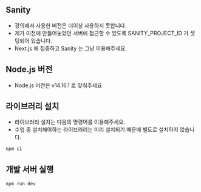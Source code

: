 ## Sanity

- 강의에서 사용한 버전은 더이상 사용하지 못합니다.
- 제가 이전에 만들어놓았던 서버에 접근할 수 있도록 SANITY_PROJECT_ID 가 셋팅되어 있습니다.
- Next.js 에 집중하고 Sanity 는 그냥 이용해주세요.

## Node.js 버전

- Node.js 버전은 v14.16.1 로 맞춰주세요

## 라이브러리 설치

- 라이브러리 설치는 다음의 명령어를 이용해주세요.
- 수업 중 설치해야하는 라이브러리는 미리 설치되기 때문에 별도로 설치하지 않습니다.

```bash
npm ci
```

## 개발 서버 실행

```bash
npm run dev
```
